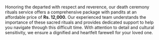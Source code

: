 Honoring the departed with respect and reverence, our death ceremony rituals service offers a comprehensive package with pandits at an affordable price of __Rs. 12,000.__ Our experienced team understands the importance of these sacred rituals and provides dedicated support to help you navigate through this difficult time. With attention to detail and cultural sensitivity, we ensure a dignified and heartfelt farewell for your loved one.
